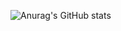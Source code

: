 ![Anurag's GitHub stats](https://github-readme-stats.vercel.app/api?username=dannws&show_icons=true&bg_color=00000000)
